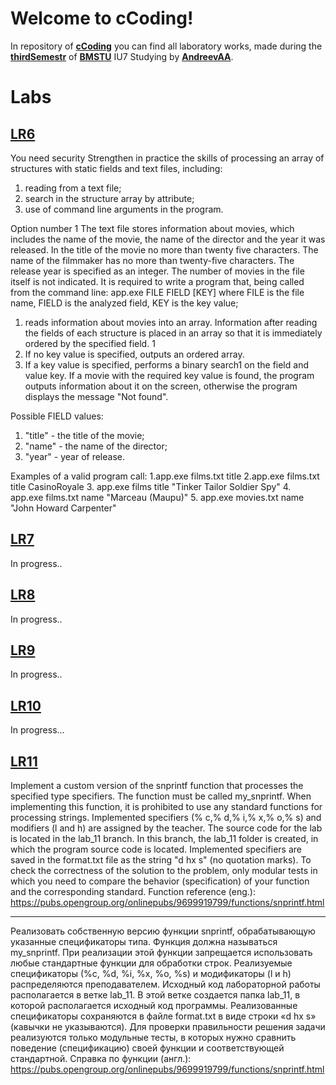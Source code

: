 # Welcome to cCoding!

In repository of **[cCoding](https://github.com/AndreevAA/BMSTU/tree/master/thirdSemestr/cCoding)** you can find all laboratory works, made during the **[thirdSemestr](https://github.com/AndreevAA/BMSTU/tree/master/thirdSemestr)** of **[BMSTU](https://github.com/AndreevAA/BMSTU)** IU7 Studying by **[AndreevAA](https://github.com/AndreevAA)**.

# Labs

## [LR6](https://github.com/AndreevAA/BMSTU/tree/master/thirdSemestr/cCoding/lab_06_01_01)

You need security
Strengthen in practice the skills of processing an array of structures with static fields
and text files, including:
1. reading from a text file;
2. search in the structure array by attribute;
3. use of command line arguments in the program.

Option number 1
The text file stores information about movies, which includes the name of the movie, the name of the director and the year it was released. In the title of the movie
no more than twenty five characters. The name of the filmmaker has no more than twenty-five characters. The release year is specified as an integer. The number of movies in the file itself is not
indicated. It is required to write a program that, being called from the command line:
app.exe FILE FIELD [KEY]
where FILE is the file name, FIELD is the analyzed field, KEY is the key value;
1. reads information about movies into an array. Information after reading the fields
of each structure is placed in an array so that it is immediately
ordered by the specified field.
1
2. If no key value is specified, outputs an ordered array.
3. If a key value is specified, performs a binary search1 on the field and value
key. If a movie with the required key value is found, the program outputs
information about it on the screen, otherwise the program displays the message "Not found".

Possible FIELD values:
1. "title" - the title of the movie;
2. "name" - the name of the director;
3. "year" - year of release.

Examples of a valid program call:
1.app.exe films.txt title
2.app.exe films.txt title CasinoRoyale
3. app.exe films title "Tinker Tailor Soldier Spy"
4. app.exe films.txt name "Marceau (Maupu)"
5. app.exe movies.txt name "John Howard Carpenter"

## [LR7](https://github.com/AndreevAA/BMSTU/tree/master/thirdSemestr/cCoding/lab_07_04)

In progress..

## [LR8](https://github.com/AndreevAA/BMSTU/tree/master/thirdSemestr/cCoding/lab_08_05_01)

In progress..

## [LR9](https://github.com/AndreevAA/BMSTU/tree/master/thirdSemestr/cCoding/lab_09_01_01)

In progress..

## [LR10](https://github.com/AndreevAA/BMSTU/tree/master/thirdSemestr/cCoding/lab_10)

In progress...

## [LR11](https://github.com/AndreevAA/BMSTU/tree/master/thirdSemestr/cCoding/lab_11_01_01)

Implement a custom version of the snprintf function that processes the specified type specifiers. The function must be called my_snprintf. When implementing this function, it is prohibited to use any standard functions for processing strings.
Implemented specifiers (% c,% d,% i,% x,% o,% s) and modifiers (l and h) are assigned by the teacher.
The source code for the lab is located in the lab_11 branch. In this branch, the lab_11 folder is created, in which the program source code is located. Implemented
specifiers are saved in the format.txt file as the string "d hx s" (no quotation marks). To check the correctness of the solution to the problem, only modular
tests in which you need to compare the behavior (specification) of your function and the corresponding standard.
Function reference (eng.):
https://pubs.opengroup.org/onlinepubs/9699919799/functions/snprintf.html

---

Реализовать собственную версию функции snprintf, обрабатывающую указанные спецификаторы типа. Функция должна называться my_snprintf. При реализации этой функции запрещается использовать любые стандартные функции для обработки строк.
Реализуемые спецификаторы (%c, %d, %i, %x, %o, %s) и модификаторы (l и h) распределяются преподавателем.
Исходный код лабораторной работы располагается в ветке lab_11. В этой ветке создается папка lab_11, в которой располагается исходный код программы. Реализованные
спецификаторы сохраняются в файле format.txt в виде строки «d hx s» (кавычки не указываются). Для проверки правильности решения задачи реализуются только модульные
тесты, в которых нужно сравнить поведение (спецификацию) своей функции и соответствующей стандартной.
Справка по функции (англ.):
https://pubs.opengroup.org/onlinepubs/9699919799/functions/snprintf.html

